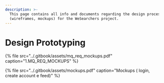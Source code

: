 ```yaml
---
description: >-
  This page contains all info and documents regarding the design process
  (wireframes, mockups) for the WeSearchers project.
---
```


# Design Prototyping

{% file src="../.gitbook/assets/mq\_req\_mockups.pdf" caption="1.MQ\_REQ\_MOCKUPS" %}

{% file src="../.gitbook/assets/mockups.pdf" caption="Mockups \( login, create account e feed\)" %}

